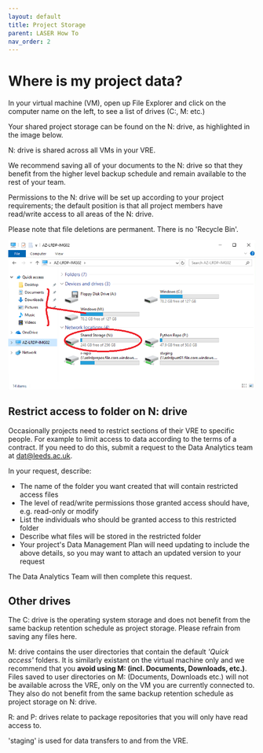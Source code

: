```yaml
---
layout: default
title: Project Storage
parent: LASER How To
nav_order: 2
---
```


# Where is my project data?

In your virtual machine (VM), open up File Explorer and click on the computer name on the left, to see a list of drives (C:, M: etc.)

Your shared project storage can be found on the N: drive, as highlighted in the image below.

N: drive is shared across all VMs in your VRE.

We recommend saving all of your documents to the N: drive so that they benefit from the higher level backup schedule and remain available to the rest of your team. 

Permissions to the N: drive will be set up according to your project requirements; the default position is that all project members have read/write access to all areas of the N: drive.

Please note that file deletions are permanent. There is no 'Recycle Bin'.

![N: drive](../../images/storage_drives/laser_drives_shared_highlight_2.png)

## Restrict access to folder on N: drive

Occasionally projects need to restrict sections of their VRE to specific people. For example to limit access to data according to the terms of a contract. If you need to do this, submit a request to the Data Analytics team at [dat@leeds.ac.uk](mailto:dat@leeds.ac.uk).

In your request, describe:

- The name of the folder you want created that will contain restricted access files
- The level of read/write permissions those granted access should have, e.g. read-only or modify
- List the individuals who should be granted access to this restricted folder
- Describe what files will be stored in the restricted folder
- Your project's Data Management Plan will need updating to include the above details, so you may want to attach an updated version to your request

The Data Analytics Team will then complete this request.

## Other drives 
The C: drive is the operating system storage and does not benefit from the same backup retention schedule as project storage. Please refrain from saving any files here.

M: drive contains the user directories that contain the default _'Quick access'_ folders. It is similarly existant on the virtual machine only and we recommend that you **avoid using M: (incl. Documents, Downloads, etc.)**.  
Files saved to user directories on M: (Documents, Downloads etc.) will not be available across the VRE, only on the VM you are currently connected to. They also do not benefit from the same backup retention schedule as project storage on N: drive.

R: and P: drives relate to package repositories that you will only have read access to.

'staging' is used for data transfers to and from the VRE.
